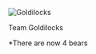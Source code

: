 ![Goldilocks](http://www.arieltheatrical.org/wp-content/uploads/Goldilocks-Logo-with-Bears.jpg)

Team Goldilocks

*There are now 4 bears
